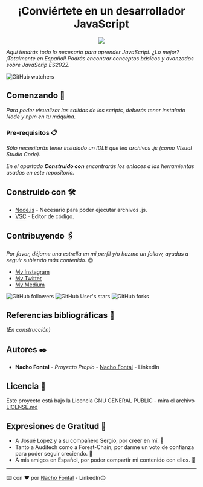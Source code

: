 <h1 align="center"> ¡Conviértete en un desarrollador JavaScript</h1>
<p align="center"><img src="https://www.freecodecamp.org/espanol/news/content/images/2021/02/jsposter-1-.jpg"/></p>

_Aquí tendrás todo lo necesario para aprender JavaScript. ¿Lo mejor? ¡Totalmente en Español!_
_Podrás encontrar conceptos básicos y avanzados sobre JavaScrip ES2022._

![GitHub watchers](https://img.shields.io/github/watchers/iafp613/learning_javascript?style=social)

## Comenzando 🚀

_Para poder visualizar las salidas de los scripts, deberás tener instalado Node y npm en tu máquina._

### Pre-requisitos 📋

_Sólo necesitarás tener instalado un IDLE que lea archivos .js (como Visual Studio Code)._

_En el apartado **Construído con** encontrarás los enlaces a las herramientas usadas en este repositorio._

## Construido con 🛠️


* [Node.js](https://nodejs.org/es/) - Necesario para poder ejecutar archivos .js.
* [VSC](https://code.visualstudio.com/download) - Editor de código.


## Contribuyendo 🖇️

*Por favor, déjame una estrella en mi perfil y/o hazme un follow, ayudas a seguir subiendo más contenido.* 😊

- [My Instagram](https://instagram.com/nachofp613)
- [My Twitter](https://twitter.com/nachofp613)
- [My Medium](https://nachofp613.medium.com/)

![GitHub followers](https://img.shields.io/github/followers/iafp613?style=social)
![GitHub User's stars](https://img.shields.io/github/stars/iafp613?style=social)
![GitHub forks](https://img.shields.io/github/forks/iafp613/learning_javascript?style=social)

## Referencias bibliográficas 📖

_(En construcción)_

## Autores ✒️

* **Nacho Fontal** - *Proyecto Propio* - [Nacho Fontal](www.linkedin.com/in/iafp) - LinkedIn

## Licencia 📄

Este proyecto está bajo la Licencia GNU GENERAL PUBLIC - mira el archivo [LICENSE.md](https://github.com/iafp613/learning_javascript/blob/main/LICENSE)

## Expresiones de Gratitud 🎁

* A Josué López y a su compañero Sergio, por creer en mí. 📢
* Tanto a Auditech como a Forest-Chain, por darme un voto de confianza para poder seguir creciendo. 💚
* A mis amigos en Español, por poder compartir mi contenido con ellos. 💙

---
⌨️ con ❤️ por [Nacho Fontal](www.linkedin.com/in/iafp) - LinkedIn😊